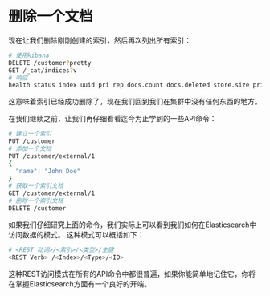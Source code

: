 # 删除一个文档

现在让我们删除刚刚创建的索引，然后再次列出所有索引：

```sh
# 使用kibana
DELETE /customer?pretty
GET /_cat/indices?v
# 响应
health status index uuid pri rep docs.count docs.deleted store.size pri.store.size

```
这意味着索引已经成功删除了，现在我们回到我们在集群中没有任何东西的地方。

在我们继续之前，让我们再仔细看看迄今为止学到的一些API命令：

```sh
# 建立一个索引
PUT /customer
# 添加一个文档
PUT /customer/external/1
{
  "name": "John Doe"
}
# 获取一个索引文档
GET /customer/external/1
# 删除一个索引文档
DELETE /customer
```

如果我们仔细研究上面的命令，我们实际上可以看到我们如何在Elasticsearch中访问数据的模式。 这种模式可以概括如下：

```sh
# <REST 动词>/<索引>/<类型>/主键
<REST Verb> /<Index>/<Type>/<ID>
```

这种REST访问模式在所有的API命令中都很普遍，如果你能简单地记住它，你将在掌握Elasticsearch方面有一个良好的开端。